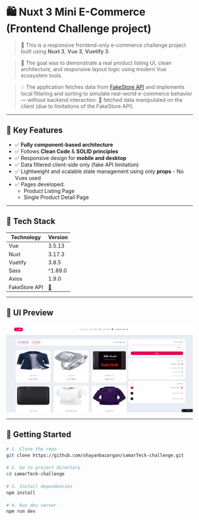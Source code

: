 # 🛍️ Nuxt 3  Mini E-Commerce (Frontend Challenge project)

> 🧱 This is a responsive frontend-only e-commerce challenge project built using **Nuxt 3**, **Vue 3**, **Vuetify 3**.

> 🎯 The goal was to demonstrate a real product listing UI, clean architecture, and responsive layout logic using modern Vue ecosystem tools.

> 💡 The application fetches data from [FakeStore API](https://fakestoreapi.com) and implements local filtering and sorting to simulate real-world e-commerce behavior — without backend interaction.
> 🧪 fetched data manipulated on the client (due to limitations of the FakeStore API).

---

## 🌟  Key Features
- ✅ **Fully component-based architecture**
- ✅ Follows **Clean Code** & **SOLID principles**
- ✅ Responsive design for **mobile and desktop**
- ✅ Data filtered client-side only (fake API limitation)
- ✅ Lightweight and scalable state management using only **props** - No Vuex used
- ✅ Pages developed:
  - Product Listing Page
  - Single Product Detail Page

---

## 🧰 Tech Stack

| Technology     | Version |
|----------------|---------|
| Vue            | 3.5.13  |
| Nuxt           | 3.17.3  |
| Vuetify        | 3.8.5   |
| Sass           | ^1.89.0 |
| Axios          | 1.9.0   |
| FakeStore API  | [🔗](https://fakestoreapi.com) |


---

## 📸 UI Preview

![Desktop Preview](./public/preview/previewScreenshot.png)

---

## 🚀 Getting Started

```bash
# 1. Clone the repo
git clone https://github.com/shayanbazargan/samarTeck-challenge.git

# 2. Go to project directory
cd samarTeck-challenge

# 3. Install dependencies
npm install

# 4. Run dev server
npm run dev

````
